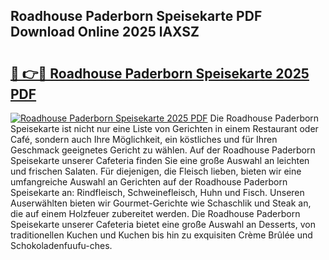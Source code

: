 ## Roadhouse Paderborn Speisekarte PDF Download Online 2025 lAXSZ

# <h2><a href="http://gc6yk2.nevu.top/?p=Roadhouse+Paderborn+Speisekarte">🔗 👉🔴 Roadhouse Paderborn Speisekarte 2025 PDF</a></h2>

[![Roadhouse Paderborn Speisekarte 2025 PDF](https://i.imgur.com/dBaPXMq.png)](http://gc6yk2.nevu.top/?p=Roadhouse+Paderborn+Speisekarte)
Die Roadhouse Paderborn Speisekarte ist nicht nur eine Liste von Gerichten in einem Restaurant oder Café, sondern auch Ihre Möglichkeit, ein köstliches und für Ihren Geschmack geeignetes Gericht zu wählen. Auf der Roadhouse Paderborn Speisekarte unserer Cafeteria finden Sie eine große Auswahl an leichten und frischen Salaten. Für diejenigen, die Fleisch lieben, bieten wir eine umfangreiche Auswahl an Gerichten auf der Roadhouse Paderborn Speisekarte an: Rindfleisch, Schweinefleisch, Huhn und Fisch. Unseren Auserwählten bieten wir Gourmet-Gerichte wie Schaschlik und Steak an, die auf einem Holzfeuer zubereitet werden. Die Roadhouse Paderborn Speisekarte unserer Cafeteria bietet eine große Auswahl an Desserts, von traditionellen Kuchen und Kuchen bis hin zu exquisiten Crème Brûlée und Schokoladenfuufu-ches.
